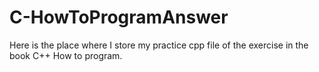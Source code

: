 # C-HowToProgramAnswer
Here is the place where I store my practice cpp file of the exercise in the book C++ How to program.
